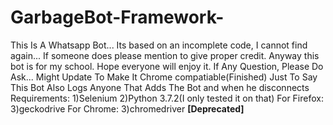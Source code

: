 # GarbageBot-Framework-
This Is A Whatsapp Bot... Its based on an incomplete code, I cannot find again... If someone does please mention to give proper credit. Anyway this bot is for my school. Hope everyone will enjoy it.
If Any Question, Please Do Ask...
Might Update To Make It Chrome compatiable(Finished)
Just To Say This Bot Also Logs Anyone That Adds The Bot and when he disconnects
Requirements:
1)Selenium
2)Python 3.7.2(I only tested it on that)
For Firefox:
3)geckodrive
For Chrome:
3)chromedriver
<b>
[Deprecated]
